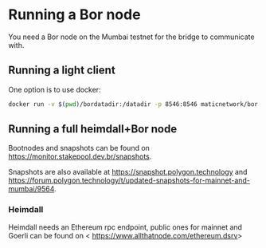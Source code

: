 # Running a Bor node

You need a Bor node on the Mumbai testnet for the bridge to communicate with.

## Running a light client

One option is to use docker:

```sh
docker run -v $(pwd)/bordatadir:/datadir -p 8546:8546 maticnetwork/bor:v0.2.17 bor --syncmode=light --bor-mumbai  --datadir /datadir --ws --ws.addr 0.0.0.0 --bootnodes "enode://320553cda00dfc003f499a3ce9598029f364fbb3ed1222fdc20a94d97dcc4d8ba0cd0bfa996579dcc6d17a534741fb0a5da303a90579431259150de66b597251@54.147.31.250:30303"
```

## Running a full heimdall+Bor node

Bootnodes and snapshots can be found on <https://monitor.stakepool.dev.br/snapshots>.

Snapshots are also available at <https://snapshot.polygon.technology> and <https://forum.polygon.technology/t/updated-snapshots-for-mainnet-and-mumbai/9564>.

### Heimdall

Heimdall needs an Ethereum rpc endpoint, public ones for mainnet and Goerli can be found on < <https://www.allthatnode.com/ethereum.dsrv>>
